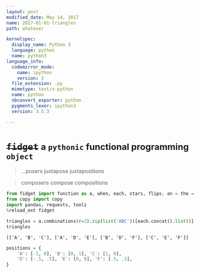 ```yaml
---
layout: post
modified_date: May 14, 2017
name: 2017-01-01-triangles
path: whatever

kernelspec:
  display_name: Python 3
  language: python
  name: python3
language_info:
  codemirror_mode:
    name: ipython
    version: 3
  file_extension: .py
  mimetype: text/x-python
  name: python
  nbconvert_exporter: python
  pygments_lexer: ipython3
  version: 3.5.3

---
```



# <del>`fidget`</del> <small>a `pythonic` functional programming `object`</small>

> ...posers juxtapose juxtapositions

> composers compose compositions


```python
from fidget import function as a, when, each, stars, flips; an = the = then = a
from copy import copy
import pandas, requests, toolz
%reload_ext fidget
```


```python
triangles = a.combinations(r=2).zip(list('ABC'))[each.concat().list()].concatv([list('ABC')]).list()('DEF')
triangles
```




    [['A', 'B', 'C'], ['A', 'D', 'E'], ['B', 'D', 'F'], ['C', 'E', 'F']]




```python
positions = {
    'A': [-1, 0], 'B': [0, 1], 'C': [1, 0],
    'D': [-.5, .5], 'E': [0, 0], 'F': [.5, .5],
}
```
